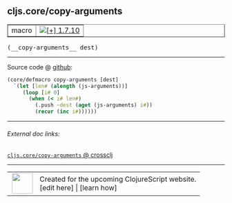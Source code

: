 ## cljs.core/copy-arguments



 <table border="1">
<tr>
<td>macro</td>
<td><a href="https://github.com/cljsinfo/cljs-api-docs/tree/1.7.10"><img valign="middle" alt="[+] 1.7.10" title="Added in 1.7.10" src="https://img.shields.io/badge/+-1.7.10-lightgrey.svg"></a> </td>
</tr>
</table>


 <samp>
(__copy-arguments__ dest)<br>
</samp>

---







Source code @ [github](https://github.com/clojure/clojurescript/blob/r1.7.10/src/main/clojure/cljs/core.cljc#L2613-L2618):

```clj
(core/defmacro copy-arguments [dest]
  `(let [len# (alength (js-arguments))]
     (loop [i# 0]
       (when (< i# len#)
         (.push ~dest (aget (js-arguments) i#))
         (recur (inc i#))))))
```

<!--
Repo - tag - source tree - lines:

 <pre>
clojurescript @ r1.7.10
└── src
    └── main
        └── clojure
            └── cljs
                └── <ins>[core.cljc:2613-2618](https://github.com/clojure/clojurescript/blob/r1.7.10/src/main/clojure/cljs/core.cljc#L2613-L2618)</ins>
</pre>

-->

---



###### External doc links:

[`cljs.core/copy-arguments` @ crossclj](http://crossclj.info/fun/cljs.core/copy-arguments.html)<br>

---

 <table>
<tr><td>
<img valign="middle" align="right" width="48px" src="http://i.imgur.com/Hi20huC.png">
</td><td>
Created for the upcoming ClojureScript website.<br>
[edit here] | [learn how]
</td></tr></table>

[edit here]:https://github.com/cljsinfo/cljs-api-docs/blob/master/cljsdoc/cljs.core_copy-arguments.cljsdoc
[learn how]:https://github.com/cljsinfo/cljs-api-docs/wiki/cljsdoc-files

<!--

This information was too distracting to show to readers, but I'll leave it
commented here since it is helpful to:

- pretty-print the data used to generate this document
- and show how to retrieve that data



The API data for this symbol:

```clj
{:ns "cljs.core",
 :name "copy-arguments",
 :type "macro",
 :signature ["[dest]"],
 :source {:code "(core/defmacro copy-arguments [dest]\n  `(let [len# (alength (js-arguments))]\n     (loop [i# 0]\n       (when (< i# len#)\n         (.push ~dest (aget (js-arguments) i#))\n         (recur (inc i#))))))",
          :title "Source code",
          :repo "clojurescript",
          :tag "r1.7.10",
          :filename "src/main/clojure/cljs/core.cljc",
          :lines [2613 2618]},
 :full-name "cljs.core/copy-arguments",
 :full-name-encode "cljs.core_copy-arguments",
 :history [["+" "1.7.10"]]}

```

Retrieve the API data for this symbol:

```clj
;; from Clojure REPL
(require '[clojure.edn :as edn])
(-> (slurp "https://raw.githubusercontent.com/cljsinfo/cljs-api-docs/catalog/cljs-api.edn")
    (edn/read-string)
    (get-in [:symbols "cljs.core/copy-arguments"]))
```

-->
